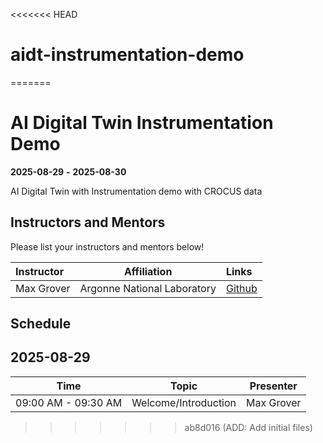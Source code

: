 <<<<<<< HEAD
# aidt-instrumentation-demo
=======
# AI Digital Twin Instrumentation Demo

**2025-08-29**  **-** **2025-08-30** 

AI Digital Twin with Instrumentation demo with CROCUS data


## Instructors and Mentors

Please list your instructors and mentors below!

| Instructor | Affiliation | Links |
| :------- | ------- |:------- |
| Max Grover | Argonne National Laboratory | [Github](https://github.com/mgrover1) |

## Schedule

## 2025-08-29

| Time                | Topic                     | Presenter        |
| :---:               |    :----:                 |    :---:         |
| 09:00 AM - 09:30 AM | Welcome/Introduction      | Max Grover      |
>>>>>>> ab8d016 (ADD: Add initial files)
